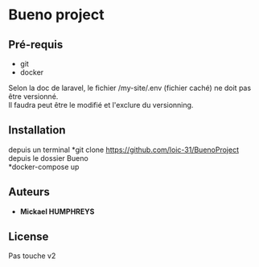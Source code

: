  
# Bueno project

## Pré-requis

* git
* docker

Selon la doc de laravel, le fichier /my-site/.env (fichier caché) ne doit pas être versionné.  
Il faudra peut être le modifié et l'exclure du versionning.  

## Installation

depuis un terminal
*git clone https://github.com/loic-31/BuenoProject  
depuis le dossier Bueno  
*docker-compose up  

## Auteurs

* **Mickael HUMPHREYS**

## License

Pas touche v2
